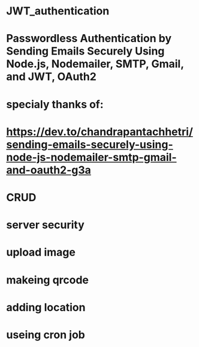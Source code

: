 # JWT_authentication

# Passwordless Authentication by Sending Emails Securely Using Node.js, Nodemailer, SMTP, Gmail, and JWT, OAuth2

# specialy thanks of: 
# https://dev.to/chandrapantachhetri/sending-emails-securely-using-node-js-nodemailer-smtp-gmail-and-oauth2-g3a

# CRUD
# server security
# upload image
# makeing qrcode
# adding location
# useing cron job